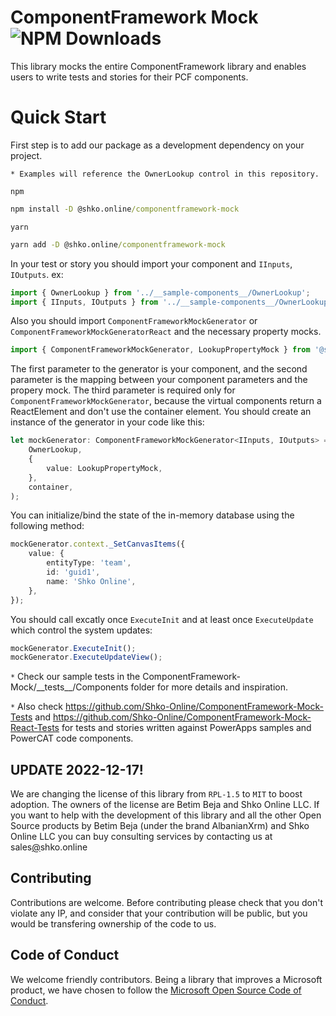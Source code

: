# ComponentFramework Mock ![NPM Downloads](https://img.shields.io/npm/dt/@shko.online%2Fcomponentframework-mock)
This library mocks the entire ComponentFramework library and enables users to write tests and stories for their PCF components.

# Quick Start
First step is to add our package as a development dependency on your project. 

`* Examples will reference the OwnerLookup control in this repository.`

`npm`
```cmd
npm install -D @shko.online/componentframework-mock
```

`yarn`
```cmd
yarn add -D @shko.online/componentframework-mock
```

In your test or story you should import your component and `IInputs`, `IOutputs`. ex:

```typescript
import { OwnerLookup } from '../__sample-components__/OwnerLookup';
import { IInputs, IOutputs } from '../__sample-components__/OwnerLookup/generated/ManifestTypes';
```

Also you should import `ComponentFrameworkMockGenerator` or `ComponentFrameworkMockGeneratorReact` and the necessary property mocks.

```typescript
import { ComponentFrameworkMockGenerator, LookupPropertyMock } from '@shko.online/componentframework-mock';
```

The first parameter to the generator is your component, and the second parameter is the mapping between your component parameters and the propery mock. The third parameter is required only for `ComponentFrameworkMockGenerator`, because the virtual components return a ReactElement and don't use the container element. You should create an instance of the generator in your code like this:
```typescript
let mockGenerator: ComponentFrameworkMockGenerator<IInputs, IOutputs> = new ComponentFrameworkMockGenerator(
    OwnerLookup,
    {
        value: LookupPropertyMock,
    },
    container,
);
```

You can initialize/bind the state of the in-memory database using the following method:

```typescript
mockGenerator.context._SetCanvasItems({
    value: {
        entityType: 'team',
        id: 'guid1',
        name: 'Shko Online',
    },
});
```

You should call excatly once `ExecuteInit` and at least once `ExecuteUpdate` which control the system updates:

```typescript
mockGenerator.ExecuteInit();
mockGenerator.ExecuteUpdateView();
```

`*` Check our sample tests in the ComponentFramework-Mock/\_\_tests\_\_/Components folder for more details and inspiration.

`*` Also check https://github.com/Shko-Online/ComponentFramework-Mock-Tests and https://github.com/Shko-Online/ComponentFramework-Mock-React-Tests for tests and stories written against PowerApps samples and PowerCAT code components.

## UPDATE 2022-12-17!
We are changing the license of this library from `RPL-1.5` to `MIT` to boost adoption. The owners of the license are Betim Beja and Shko Online LLC. If you want to help with the development of this library and all the other Open Source products by Betim Beja (under the brand AlbanianXrm) and Shko Online LLC you can buy consulting services by contacting us at sales[@](https://shko.online/contact-us)shko.online

## Contributing
Contributions are welcome. Before contributing please check that you don't violate any IP, and consider that your contribution will be public, but you would be transfering ownership of the code to us.

## Code of Conduct
We welcome friendly contributors. Being a library that improves a Microsoft product, we have chosen to follow the [Microsoft Open Source Code of Conduct](https://opensource.microsoft.com/codeofconduct/).
